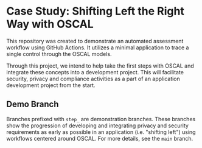 # Case Study: Shifting Left the Right Way with OSCAL

This repository was created to demonstrate an automated assessment workflow using GitHub Actions. It utilizes a minimal application to trace a single control through the OSCAL models.

Through this project, we intend to help take the first steps with OSCAL and integrate these concepts into a development project. This will facilitate security, privacy and compliance activities as a part of an application development project from the start.

## Demo Branch

Branches prefixed with `step_` are demonstration branches.
These branches show the progression of developing and integrating privacy and security requirements as early as possible in an application (i.e. "shifting left") using workflows centered around OSCAL.
For more details, see the `main` branch.

